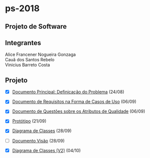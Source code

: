 # ps-2018

## Projeto de Software

## Integrantes

Alice Francener Nogueira Gonzaga  
Cauã dos Santos Rebelo  
Vinicius Barreto Costa  

## Projeto

- [x] [Documento Principal: Definicação do Problema](1-gestao/definicao-problema.pdf) (24/08)

- [x] [Documento de Requisitos na Forma de Casos de Uso](2-analise/modelo-descricao-caso-uso.pdf) (06/09)

- [x] [Documento de Questões sobre os Atributos de Qualidade](1-gestao/questoes-atributos-qualidade.pdf) (06/09)

- [x] [Protótipo](3-projeto/prototipo) (21/09)

- [x] [Diagrama de Classes](2-analise/diagrama-classes-v1.1.png) (28/09)

- [ ] [Documento Visão](2-analise/template-documento-visao-sistema.docx) (28/09)

- [x] [Diagrama de Classes (V2)](2-analise/diagrama-classes-v2.0.png) (04/10)
